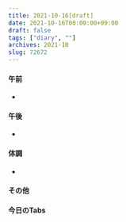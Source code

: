 ```yaml
---
title: 2021-10-16[draft]
date: 2021-10-16T00:00:00+09:00
draft: false
tags: ["diary", ""]
archives: 2021-10
slug: 72672
---
```

#### 午前
- 
#### 午後
- 
#### 体調
- 
#### その他
#### 今日のTabs